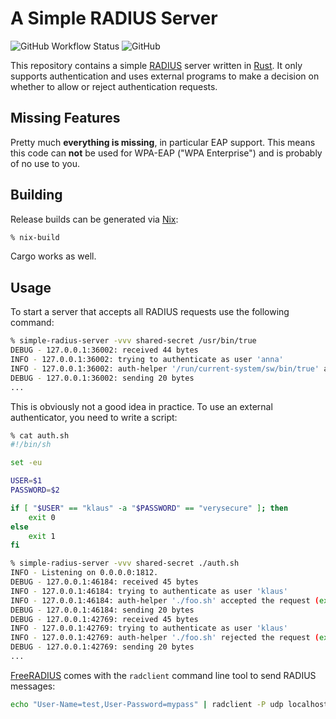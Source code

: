 # A Simple RADIUS Server

![GitHub Workflow Status](https://img.shields.io/github/workflow/status/blitz/simple-radius-server/Test)
![GitHub](https://img.shields.io/github/license/blitz/simple-radius-server)

This repository contains a simple
[RADIUS](https://tools.ietf.org/html/rfc2865) server written in
[Rust](https://www.rust-lang.org/). It only supports authentication
and uses external programs to make a decision on whether to allow or
reject authentication requests.

## Missing Features

Pretty much **everything is missing**, in particular EAP support. This
means this code can **not** be used for WPA-EAP ("WPA Enterprise") and
is probably of no use to you.

## Building

Release builds can be generated via [Nix](https://nixos.org/):

```sh
% nix-build
```

Cargo works as well.

## Usage

To start a server that accepts all RADIUS requests use the following command:

```sh
% simple-radius-server -vvv shared-secret /usr/bin/true
DEBUG - 127.0.0.1:36002: received 44 bytes
INFO - 127.0.0.1:36002: trying to authenticate as user 'anna'
INFO - 127.0.0.1:36002: auth-helper '/run/current-system/sw/bin/true' accepted the request (exit code: 0)
DEBUG - 127.0.0.1:36002: sending 20 bytes
...
```

This is obviously not a good idea in practice. To use an external authenticator, you need to write a script:

```sh
% cat auth.sh
#!/bin/sh

set -eu

USER=$1
PASSWORD=$2

if [ "$USER" == "klaus" -a "$PASSWORD" == "verysecure" ]; then
    exit 0
else
    exit 1
fi

% simple-radius-server -vvv shared-secret ./auth.sh
INFO - Listening on 0.0.0.0:1812.
DEBUG - 127.0.0.1:46184: received 45 bytes
INFO - 127.0.0.1:46184: trying to authenticate as user 'klaus'
INFO - 127.0.0.1:46184: auth-helper './foo.sh' accepted the request (exit code: 0)
DEBUG - 127.0.0.1:46184: sending 20 bytes
DEBUG - 127.0.0.1:42769: received 45 bytes
INFO - 127.0.0.1:42769: trying to authenticate as user 'klaus'
INFO - 127.0.0.1:42769: auth-helper './foo.sh' rejected the request (exit code: 1)
DEBUG - 127.0.0.1:42769: sending 20 bytes
...
```

[FreeRADIUS](https://freeradius.org/) comes with the `radclient`
command line tool to send RADIUS messages:

```sh
echo "User-Name=test,User-Password=mypass" | radclient -P udp localhost:1812 auth secret
```
